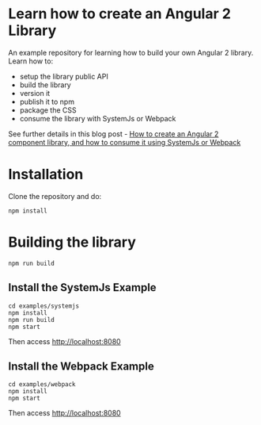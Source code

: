 
# Learn how to create an Angular 2 Library

An example repository for learning how to build your own Angular 2 library. Learn how to:

- setup the library public API
- build the library
- version it
- publish it to npm
- package the CSS
- consume the library with SystemJs or Webpack

See further details in this blog post - [How to create an Angular 2 component library, and how to consume it using SystemJs or Webpack ](http://blog.jhades.org/how-to-create-an-angular-2-library-and-how-to-consume-it-jspm-vs-webpack/)

# Installation

Clone the repository and do:

    npm install

# Building the library

    npm run build
    
## Install the SystemJs Example 
    
    cd examples/systemjs
    npm install
    npm run build
    npm start
    
Then access [http://localhost:8080](http://localhost:8080)

## Install the Webpack Example 
    
    cd examples/webpack
    npm install
    npm start
    
Then access [http://localhost:8080](http://localhost:8080)
